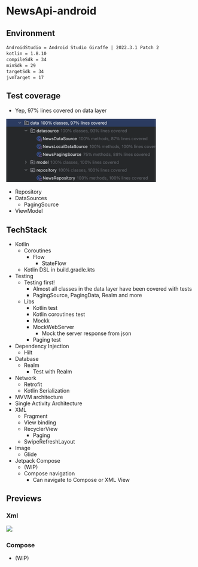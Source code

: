 # NewsApi-android

## Environment
```
AndroidStudio = Android Studio Giraffe | 2022.3.1 Patch 2 
kotlin = 1.8.10
compileSdk = 34
minSdk = 29
targetSdk = 34
jvmTarget = 17
```

## Test coverage
- Yep, 97% lines covered on data layer
<img src="https://github.com/yc0015139/NewsApi-android/blob/master/preview/newsApi-android-test-coverage.png" width="400"/>

  - Repository
  - DataSources
    - PagingSource
- ViewModel

## TechStack
- Kotlin
  - Coroutines   
    - Flow
      - StateFlow 
  - Kotlin DSL in build.gradle.kts
- Testing
  - Testing first!
    - Almost all classes in the data layer have been covered with tests
    - PagingSource, PagingData, Realm and more
  - Libs
    - Kotlin test
    - Kotlin coroutines test
    - Mockk
    - MockWebServer
      - Mock the server response from json
    - Paging test
- Dependency Injection
  - Hilt
- Database
  - Realm
    - Test with Realm
- Network
  - Retrofit
  - Kotlin Serialization
- MVVM architecture
- Single Activity Architecture
- XML
  - Fragment
  - View binding
  - RecyclerView
    - Paging  
  - SwipeRefreshLayout
- Image
  - Glide
- Jetpack Compose
  - (WIP)
  - Compose navigation
    - Can navigate to Compose or XML View

## Previews

### Xml
<img src="https://github.com/yc0015139/NewsApi-android/blob/master/preview/newsApiPreview(XML).gif" width="320"/>

### Compose
  - (WIP)
